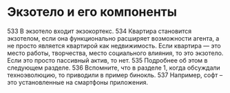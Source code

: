 # Экзотело и его компоненты

533 В экзотело входит экзокортекс. 
534 Квартира становится экзотелом, если она функционально расширяет возможности агента, а не просто является квартирой как недвижимость. Если квартира — это место работы, творчества, место социального влияния, то это экзотело. Если это просто пассивный актив, то нет.
535 Подробнее об этом в следующем разделе.
536 Вспомните, что в разделе 1, когда обсуждали техноэволюцию, то приводили в пример бинокль. 
537 Например, софт – это установленные на смартфоны приложения.
